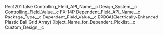 <?xml version="1.0" encoding="UTF-8"?>
<CustomMetadata xmlns="http://soap.sforce.com/2006/04/metadata" xmlns:xsi="http://www.w3.org/2001/XMLSchema-instance" xmlns:xsd="http://www.w3.org/2001/XMLSchema">
    <label>Rec1201</label>
    <protected>false</protected>
    <values>
        <field>Controlling_FIeld_API_Name__c</field>
        <value xsi:type="xsd:string">Design_System__c</value>
    </values>
    <values>
        <field>Controlling_FIeld_Value__c</field>
        <value xsi:type="xsd:string">FX-14P</value>
    </values>
    <values>
        <field>Dependent_Field_API_Name__c</field>
        <value xsi:type="xsd:string">Package_Type__c</value>
    </values>
    <values>
        <field>Dependent_Field_Value__c</field>
        <value xsi:type="xsd:string">EPBGA(Electrically-Enhanced Plastic Ball Grid Array)</value>
    </values>
    <values>
        <field>Object_Name_for_Dependent_Picklist__c</field>
        <value xsi:type="xsd:string">Custom_Design__c</value>
    </values>
</CustomMetadata>
